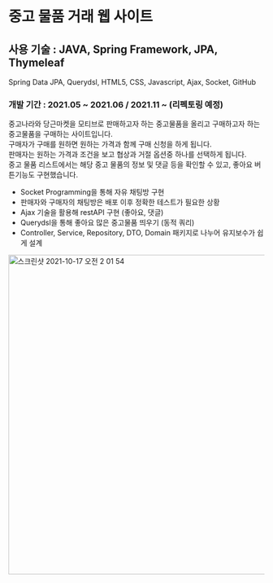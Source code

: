 # 중고 물품 거래 웹 사이트

## 사용 기술 : JAVA, Spring Framework, JPA, Thymeleaf </br>
Spring Data JPA, Querydsl, HTML5, CSS, Javascript, Ajax, Socket, GitHub

### 개발 기간 : 2021.05 ~ 2021.06 / 2021.11 ~ (리펙토링 예정) 

중고나라와 당근마켓을 모티브로 판매하고자 하는 중고물품을 올리고 구매하고자 하는 중고물품을 구매하는 사이트입니다. </br>
구매자가 구매를 원하면 원하는 가격과 함께 구매 신청을 하게 됩니다. </br>
판매자는 원하는 가격과 조건을 보고 협상과 거절 옵션중 하나를 선택하게 됩니다. </br>
중고 물품 리스트에서는 해당 중고 물품의 정보 및 댓글 등을 확인할 수 있고, 좋아요 버튼기능도 구현했습니다. </br>

- Socket Programming을 통해 자유 채팅방 구현
- 판매자와 구매자의 채팅방은 배포 이후 정확한 테스트가 필요한 상황
- Ajax 기술을 활용해 restAPI 구현 (좋아요, 댓글)
- Querydsl을 통해 좋아요 많은 중고물품 띄우기 (동적 쿼리)
- Controller, Service, Repository, DTO, Domain 패키지로 나누어 유지보수가 쉽게 설계

<img width="628" alt="스크린샷 2021-10-17 오전 2 01 54" src="https://user-images.githubusercontent.com/33217033/137596017-c7554c46-37bb-4d3d-815c-88937cd36b00.png">


